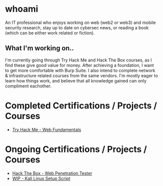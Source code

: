 # whoami
An IT professional who enjoys working on web (web2 or web3) and mobile security research, stay up to date on cybersec news, or reading a book (which can be either work related or fiction).

## What I'm working on.. 
I'm currently going through Try Hack Me and Hack The Box courses, as I find these give good value for money. 
After achieving a foundation, I want to get more comfortable with Burp Suite.
I also intend to complete network & infrastructure related courses from the same vendors. 
I'm mostly eager to learn how things work, and believe that all knowledge gained can only compliment eachother.

# Completed Certifications / Projects / Courses
- [Try Hack Me - Web Fundamentals](https://github.com/404Future/Uploads/blob/main/THM%20-%20Web%20Fundamentals.pdf)

# Ongoing Certifications / Projects / Courses
- [Hack The Box - Web Penetration Tester](https://academy.hackthebox.com/path/preview/web-penetration-tester)
- [WIP - Kali Linux Setup Script](https://github.com/404Future/Penetration-Testing/blob/main/kali_setup.sh)

<!--
# Skills / Tools
- Bash Scripting
- Kali Linux
-->
